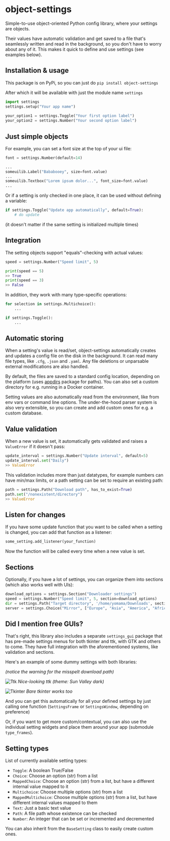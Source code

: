 
object-settings
===============

Simple-to-use object-oriented Python config library, where your settings are objects.

Their values have automatic validation and get saved to a file that's seamlessly written and read in the background, so you don't have to worry about any of it. This makes it quick to define and use settings (see examples below).



## Installation & usage

This package is on PyPi, so you can just do `pip install object-settings`

After which it will be available with just the module name `settings`

```python
import settings
settings.setup("Your app name")
    
your_option1 = settings.Toggle("Your first option label")
your_option2 = settings.Number("Your second option label")
```



## Just simple objects

For example, you can set a font size at the top of your ui file:

```python
font = settings.Number(default=14)

...
someuilib.Label("Bababooey", size=font.value)
...
someuilib.Textbox("Lorem ipsum dolor...", font_size=font.value)
...
```

Or if a setting is only checked in one place, it can be used without defining a variable:

```python
if settings.Toggle("Update app automatically", default=True):
    # do update
```

(it doesn't matter if the same setting is initialized multiple times)



## Integration

The setting objects support "equals"-checking with actual values:

```python
speed = settings.Number("Speed limit", 5)

print(speed == 5)
>> True
print(speed == 3)
>> False
```

In addition, they work with many type-specific operations:

```python
for selection in settings.Multichoice():
    ...

if settings.Toggle():
    ...
```



## Automatic storing

When a setting's value is read/set, object-settings automatically creates and updates a config file on the disk in the background. It can read many file types, like `.cfg`, `.json` and `.yaml`. Any file deletions or unparsable external modifications are also handled.

By default, the files are saved to a standard config location, depending on the platform (uses [appdirs](https://github.com/ActiveState/appdirs) package for paths). You can also set a custom directory for e.g. running in a Docker container.

Setting values are also automatically read from the environment, like from env vars or command line options. The under-the-hood parser system is also very extensible, so you can create and add custom ones for e.g. a custom database.



## Value validation

When a new value is set, it automatically gets validated and raises a `ValueError` if it doesn't pass:

```python
update_interval = settings.Number("Update interval", default=5)
update_interval.set("Daily")
>> ValueError
```

This validation includes more than just datatypes, for example numbers can have min/max limits, or a path setting can be set to require an existing path:

```python
path = settings.Path("Download path", has_to_exist=True)
path.set("/nonexistent/directory")
>> ValueError
```



## Listen for changes

If you have some update function that you want to be called when a setting is changed, you can add that function as a listener:

```python
some_setting.add_listener(your_function)
```

Now the function will be called every time when a new value is set.



## Sections

Optionally, if you have a lot of settings, you can organize them into sections (which also works well with UIs):

```python
download_options = settings.Section("Downloader settings")
speed = settings.Number("Speed limit", 5, section=download_options)
dir = settings.Path("Target directory", '/home/yomama/Downloads', section=download_options)
server = settings.Choice("Mirror", ["Europe", "Asia", "America", "Africa"], "Asia", section=download_options)
```



## Did I mention free GUIs?

That's right, this library also includes a separate `settings_gui` package that has pre-made settings menus for both tkinter and ttk, with GTK and others to come. They have full integration with the aforementioned systems, like validation and sections.

Here's an example of some dummy settings with both libraries: 

*(notice the warning for the misspelt download path)*

![Ttk](https://github.com/SamuLumio/object-settings/blob/master/readme-images/ttk.png?raw=true)
*Nice-looking ttk (theme: Sun Valley dark)*

![Tkinter](https://github.com/SamuLumio/object-settings/blob/master/readme-images/tkinter.png?raw=true)
*Bare tkinter works too*

And you can get this automatically for all your defined settings by just calling one function (`SettingsFrame` or `SettingsWindow`, depending on preference)

Or, if you want to get more custom/contextual, you can also use the individual setting widgets and place them around your app (submodule `type_frames`).



## Setting types

List of currently available setting types:

- `Toggle`:
    A boolean True/False
- `Choice`:
    Choose an option (str) from a list
- `MappedChoice`:
    Choose an option (str) from a list, but have a different internal value mapped to it
- `Multichoice`:
    Choose multiple options (str) from a list
- `MappedMultichoice`:
    Choose multiple options (str) from a list, but have different internal values mapped to them
- `Text`:
    Just a basic text value
- `Path`:
    A file path whose existence can be checked
- `Number`:
    An integer that can be set or incremented and decremented

You can also inherit from the `BaseSetting` class to easily create custom ones.
